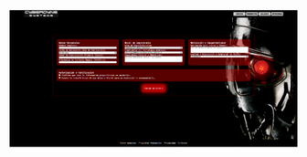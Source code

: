 [![](https://github.com/LemanSachs29/Skynet/blob/main/capturas/contacto.png)](http://https://github.com/LemanSachs29/Skynet/blob/main/capturas/contacto.png)
